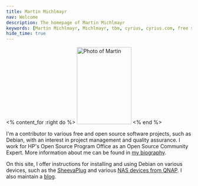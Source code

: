 ```yaml
---
title: Martin Michlmayr
nav: Welcome
description: The homepage of Martin Michlmayr
keywords: [Martin Michlmayr, Michlmayr, tbm, cyrius, cyrius.com, free software]
hide_time: true
---
```


<% content_for :right do %>
<img src = "images/palm.jpg" class="border" alt = "Photo of Martin" width="148" height="209" />
<% end %>

I'm a contributor to various free and open source software projects, such
as Debian, with an interest in project management and quality assurance.  I
work for HP's Open Source Program Office as an Open Source Community
Expert.  More information about me can be found in [my biography](bio).

On this site, I offer instructions for installing and using Debian on
various devices, such as the [SheevaPlug](debian/kirkwood/sheevaplug) and
various [NAS devices from QNAP](debian/kirkwood/qnap).  I also maintain a
[blog](journal).

